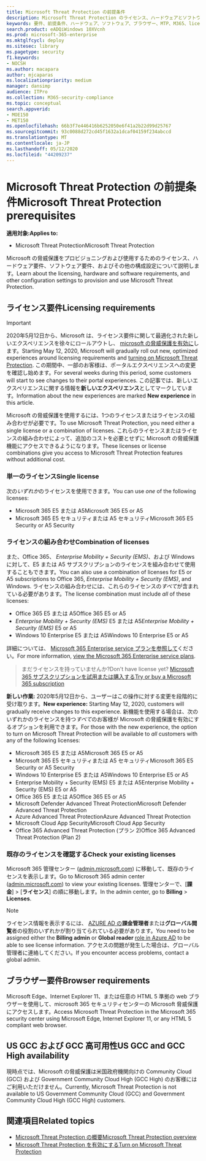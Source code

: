 ```yaml
---
title: Microsoft Threat Protection の前提条件
description: Microsoft Threat Protection のライセンス、ハードウェアとソフトウェアの要件、およびその他の構成設定について学習する
keywords: 要件、前提条件、ハードウェア、ソフトウェア、ブラウザー、MTP、M365、license、E5、A5、EMS、購入
search.product: eADQiWindows 10XVcnh
ms.prod: microsoft-365-enterprise
ms.mktglfcycl: deploy
ms.sitesec: library
ms.pagetype: security
f1.keywords:
- NOCSH
ms.author: macapara
author: mjcaparas
ms.localizationpriority: medium
manager: dansimp
audience: ITPro
ms.collection: M365-security-compliance
ms.topic: conceptual
search.appverid:
- MOE150
- MET150
ms.openlocfilehash: 66b3f7e446416b6252050e6f41a2b22d99d25767
ms.sourcegitcommit: 93c0088d272cd45f1632a1dcaf04159f234abccd
ms.translationtype: MT
ms.contentlocale: ja-JP
ms.lasthandoff: 05/12/2020
ms.locfileid: "44209237"
---
```

# <a name="microsoft-threat-protection-prerequisites"></a><span data-ttu-id="2af5c-104">Microsoft Threat Protection の前提条件</span><span class="sxs-lookup"><span data-stu-id="2af5c-104">Microsoft Threat Protection prerequisites</span></span>

<span data-ttu-id="2af5c-105">**適用対象:**</span><span class="sxs-lookup"><span data-stu-id="2af5c-105">**Applies to:**</span></span>
- <span data-ttu-id="2af5c-106">Microsoft Threat Protection</span><span class="sxs-lookup"><span data-stu-id="2af5c-106">Microsoft Threat Protection</span></span>

<span data-ttu-id="2af5c-107">Microsoft の脅威保護をプロビジョニングおよび使用するためのライセンス、ハードウェア要件、ソフトウェア要件、およびその他の構成設定について説明します。</span><span class="sxs-lookup"><span data-stu-id="2af5c-107">Learn about the licensing, hardware and software requirements, and other configuration settings to provision and use Microsoft Threat Protection.</span></span>

## <a name="licensing-requirements"></a><span data-ttu-id="2af5c-108">ライセンス要件</span><span class="sxs-lookup"><span data-stu-id="2af5c-108">Licensing requirements</span></span>

>[!IMPORTANT]
><span data-ttu-id="2af5c-109">2020年5月12日から、Microsoft は、ライセンス要件に関して最適化された新しいエクスペリエンスを徐々にロールアウトし、 [microsoft の脅威保護を有効に](mtp-enable.md)します。</span><span class="sxs-lookup"><span data-stu-id="2af5c-109">Starting May 12, 2020, Microsoft will gradually roll out new, optimized experiences around licensing requirements and [turning on Microsoft Threat Protection](mtp-enable.md).</span></span> <span data-ttu-id="2af5c-110">この期間中、一部のお客様は、ポータルエクスペリエンスへの変更を確認し始めます。</span><span class="sxs-lookup"><span data-stu-id="2af5c-110">For several weeks during this period, some customers will start to see changes to their portal experiences.</span></span> <span data-ttu-id="2af5c-111">この記事では、新しいエクスペリエンスに関する情報を**新しいエクスペリエンス**としてマークしています。</span><span class="sxs-lookup"><span data-stu-id="2af5c-111">Information about the new experiences are marked **New experience** in this article.</span></span>

<span data-ttu-id="2af5c-112">Microsoft の脅威保護を使用するには、1つのライセンスまたはライセンスの組み合わせが必要です。</span><span class="sxs-lookup"><span data-stu-id="2af5c-112">To use Microsoft Threat Protection, you need either a single license or a combination of licenses.</span></span> <span data-ttu-id="2af5c-113">これらのライセンスまたはライセンスの組み合わせによって、追加のコストを必要とせずに Microsoft の脅威保護機能にアクセスできるようになります。</span><span class="sxs-lookup"><span data-stu-id="2af5c-113">These licenses or license combinations give you access to Microsoft Threat Protection features without additional cost.</span></span>

### <a name="single-license"></a><span data-ttu-id="2af5c-114">単一のライセンス</span><span class="sxs-lookup"><span data-stu-id="2af5c-114">Single license</span></span>
<span data-ttu-id="2af5c-115">次の*いずれか*のライセンスを使用できます。</span><span class="sxs-lookup"><span data-stu-id="2af5c-115">You can use *one* of the following licenses:</span></span>

- <span data-ttu-id="2af5c-116">Microsoft 365 E5 または A5</span><span class="sxs-lookup"><span data-stu-id="2af5c-116">Microsoft 365 E5 or A5</span></span>
- <span data-ttu-id="2af5c-117">Microsoft 365 E5 セキュリティまたは A5 セキュリティ</span><span class="sxs-lookup"><span data-stu-id="2af5c-117">Microsoft 365 E5 Security or A5 Security</span></span>

### <a name="combination-of-licenses"></a><span data-ttu-id="2af5c-118">ライセンスの組み合わせ</span><span class="sxs-lookup"><span data-stu-id="2af5c-118">Combination of licenses</span></span>
<span data-ttu-id="2af5c-119">また、Office 365、 *Enterprise Mobility + Security (EMS)*、および Windows に対して、E5 または A5 サブスクリプションのライセンスを組み合わせて使用することもできます。</span><span class="sxs-lookup"><span data-stu-id="2af5c-119">You can also use a combination of licenses for E5 or A5 subscriptions to Office 365, *Enterprise Mobility + Security (EMS)*, and Windows.</span></span> <span data-ttu-id="2af5c-120">ライセンスの組み合わせには、これらのライセンスの*すべて*が含まれている必要があります。</span><span class="sxs-lookup"><span data-stu-id="2af5c-120">The license combination must include *all* of these licenses:</span></span>

- <span data-ttu-id="2af5c-121">Office 365 E5 または A5</span><span class="sxs-lookup"><span data-stu-id="2af5c-121">Office 365 E5 or A5</span></span>
- <span data-ttu-id="2af5c-122">*Enterprise Mobility + Security (EMS)* E5 または A5</span><span class="sxs-lookup"><span data-stu-id="2af5c-122">*Enterprise Mobility + Security (EMS)* E5 or A5</span></span>
- <span data-ttu-id="2af5c-123">Windows 10 Enterprise E5 または A5</span><span class="sxs-lookup"><span data-stu-id="2af5c-123">Windows 10 Enterprise E5 or A5</span></span>

<span data-ttu-id="2af5c-124">詳細については、 [Microsoft 365 Enterprise service プランを参照して](https://www.microsoft.com/licensing/product-licensing/microsoft-365-enterprise)ください。</span><span class="sxs-lookup"><span data-stu-id="2af5c-124">For more information, [view the Microsoft 365 Enterprise service plans](https://www.microsoft.com/licensing/product-licensing/microsoft-365-enterprise).</span></span>

> <span data-ttu-id="2af5c-125">まだライセンスを持っていませんか?</span><span class="sxs-lookup"><span data-stu-id="2af5c-125">Don't have license yet?</span></span> [<span data-ttu-id="2af5c-126">Microsoft 365 サブスクリプションを試用または購入する</span><span class="sxs-lookup"><span data-stu-id="2af5c-126">Try or buy a Microsoft 365 subscription</span></span>](https://docs.microsoft.com/microsoft-365/commerce/try-or-buy-microsoft-365?view=o365-worldwide)


<span data-ttu-id="2af5c-127">**新しい作業:** 2020年5月12日から、ユーザーはこの操作に対する変更を段階的に受け取ります。</span><span class="sxs-lookup"><span data-stu-id="2af5c-127">**New experience:** Starting May 12, 2020, customers will gradually receive changes to this experience.</span></span> <span data-ttu-id="2af5c-128">新機能を使用する場合は、次のいずれかのライセンスを持つ*すべて*のお客様が Microsoft の脅威保護を有効にするオプションを利用できます。</span><span class="sxs-lookup"><span data-stu-id="2af5c-128">For those with the new experience, the option to turn on Microsoft Threat Protection will be available to *all* customers with any of the following licenses:</span></span>

- <span data-ttu-id="2af5c-129">Microsoft 365 E5 または A5</span><span class="sxs-lookup"><span data-stu-id="2af5c-129">Microsoft 365 E5 or A5</span></span>
- <span data-ttu-id="2af5c-130">Microsoft 365 E5 セキュリティまたは A5 セキュリティ</span><span class="sxs-lookup"><span data-stu-id="2af5c-130">Microsoft 365 E5 Security or A5 Security</span></span>
- <span data-ttu-id="2af5c-131">Windows 10 Enterprise E5 または A5</span><span class="sxs-lookup"><span data-stu-id="2af5c-131">Windows 10 Enterprise E5 or A5</span></span>
- <span data-ttu-id="2af5c-132">Enterprise Mobility + Security (EMS) E5 または A5</span><span class="sxs-lookup"><span data-stu-id="2af5c-132">Enterprise Mobility + Security (EMS) E5 or A5</span></span> 
- <span data-ttu-id="2af5c-133">Office 365 E5 または A5</span><span class="sxs-lookup"><span data-stu-id="2af5c-133">Office 365 E5 or A5</span></span>
- <span data-ttu-id="2af5c-134">Microsoft Defender Advanced Threat Protection</span><span class="sxs-lookup"><span data-stu-id="2af5c-134">Microsoft Defender Advanced Threat Protection</span></span> 
- <span data-ttu-id="2af5c-135">Azure Advanced Threat Protection</span><span class="sxs-lookup"><span data-stu-id="2af5c-135">Azure Advanced Threat Protection</span></span> 
- <span data-ttu-id="2af5c-136">Microsoft Cloud App Security</span><span class="sxs-lookup"><span data-stu-id="2af5c-136">Microsoft Cloud App Security</span></span> 
- <span data-ttu-id="2af5c-137">Office 365 Advanced Threat Protection (プラン 2)</span><span class="sxs-lookup"><span data-stu-id="2af5c-137">Office 365 Advanced Threat Protection (Plan 2)</span></span> 

### <a name="check-your-existing--licenses"></a><span data-ttu-id="2af5c-138">既存のライセンスを確認する</span><span class="sxs-lookup"><span data-stu-id="2af5c-138">Check your existing  licenses</span></span>
<span data-ttu-id="2af5c-139">Microsoft 365 管理センター ([admin.microsoft.com](https://admin.microsoft.com/)) に移動して、既存のライセンスを表示します。</span><span class="sxs-lookup"><span data-stu-id="2af5c-139">Go to Microsoft 365 admin center ([admin.microsoft.com](https://admin.microsoft.com/)) to view your existing licenses.</span></span> <span data-ttu-id="2af5c-140">管理センターで、[**課金**]  >  [**ライセンス**] の順に移動します。</span><span class="sxs-lookup"><span data-stu-id="2af5c-140">In the admin center, go to **Billing** > **Licenses**.</span></span>

>[!NOTE]
> <span data-ttu-id="2af5c-141">ライセンス情報を表示するには、 [AZURE AD の](https://docs.microsoft.com/azure/active-directory/users-groups-roles/directory-assign-admin-roles#available-roles)**課金管理者**または**グローバル閲覧**者の役割のいずれかが割り当てられている必要があります。</span><span class="sxs-lookup"><span data-stu-id="2af5c-141">You need to be assigned either the **Billing admin** or **Global reader** [role in Azure AD](https://docs.microsoft.com/azure/active-directory/users-groups-roles/directory-assign-admin-roles#available-roles) to be able to see license information.</span></span> <span data-ttu-id="2af5c-142">アクセスの問題が発生した場合は、グローバル管理者に連絡してください。</span><span class="sxs-lookup"><span data-stu-id="2af5c-142">If you encounter access problems, contact a global admin.</span></span>

## <a name="browser-requirements"></a><span data-ttu-id="2af5c-143">ブラウザー要件</span><span class="sxs-lookup"><span data-stu-id="2af5c-143">Browser requirements</span></span>
<span data-ttu-id="2af5c-144">Microsoft Edge、Internet Explorer 11、または任意の HTML 5 準拠の web ブラウザーを使用して、microsoft 365 セキュリティセンターの Microsoft 脅威保護にアクセスします。</span><span class="sxs-lookup"><span data-stu-id="2af5c-144">Access Microsoft Threat Protection in the Microsoft 365 security center using Microsoft Edge, Internet Explorer 11, or any HTML 5 compliant web browser.</span></span>

## <a name="us-gcc-and-gcc-high-availability"></a><span data-ttu-id="2af5c-145">US GCC および GCC 高可用性</span><span class="sxs-lookup"><span data-stu-id="2af5c-145">US GCC and GCC High availability</span></span>
<span data-ttu-id="2af5c-146">現時点では、Microsoft の脅威保護は米国政府機関向けの Community Cloud (GCC) および Government Community Cloud High (GCC High) のお客様にはご利用いただけません。</span><span class="sxs-lookup"><span data-stu-id="2af5c-146">Currently, Microsoft Threat Protection is not available to US Government Community Cloud (GCC) and Government Community Cloud High (GCC High) customers.</span></span> 

## <a name="related-topics"></a><span data-ttu-id="2af5c-147">関連項目</span><span class="sxs-lookup"><span data-stu-id="2af5c-147">Related topics</span></span>
- [<span data-ttu-id="2af5c-148">Microsoft Threat Protection の概要</span><span class="sxs-lookup"><span data-stu-id="2af5c-148">Microsoft Threat Protection overview</span></span>](microsoft-threat-protection.md)
- [<span data-ttu-id="2af5c-149">Microsoft Threat Protection を有効にする</span><span class="sxs-lookup"><span data-stu-id="2af5c-149">Turn on Microsoft Threat Protection</span></span>](mtp-enable.md)
